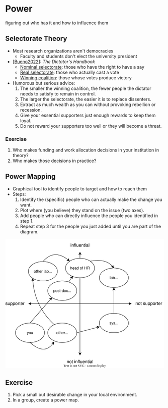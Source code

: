 # Power

<p class="subtitle" markdown="1">figuring out who has it and how to influence them</p>

## Selectorate Theory

-   Most research organizations aren't democracies
    -   Faculty and students don't elect the university president
-   [[Bueno2022](b:Bueno2022)]: *The Dictator's Handbook*
    -   [Nominal selectorate](g:nominal-selectorate): those who have the right to have a say
    -   [Real selectorate](g:real-selectorate): those who actually cast a vote
    -   [Winning coalition](g:winning-coalition): those whose votes produce victory
-   Humorous but serious advice:
    1.  The smaller the winning coalition, the fewer people the dictator needs to satisfy to remain in control.
    1.  The larger the selectorate, the easier it is to replace dissenters.
    1.  Extract as much wealth as you can without provoking rebellion or recession.
    1.  Give your essential supporters just enough rewards to keep them loyal.
    1.  Do not reward your supporters too well or they will become a threat.

<section class="exercise" markdown="1">

### Exercise

1.  Who makes funding and work allocation decisions in your institution in theory?
1.  Who makes those decisions in practice?

</section>

## Power Mapping

-   Graphical tool to identify people to target and how to reach them
-   Steps:
    1.  Identify the (specific) people who can actually make the change you want.
    2.  Plot where (you believe) they stand on the issue (two axes).
    3.  Add people who can directly influence the people you identified in step 1.
    4.  Repeat step 3 for the people you just added until you are part of the diagram.

<div class="center">
  <img src="./power_map.svg" alt="power map">
</div>

<section class="exercise" markdown="1">

## Exercise

1.  Pick a small but desirable change in your local environment.
1.  In a group, create a power map.

</section>
